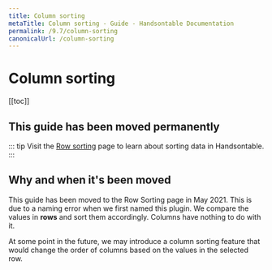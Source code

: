 ```yaml
---
title: Column sorting
metaTitle: Column sorting - Guide - Handsontable Documentation
permalink: /9.7/column-sorting
canonicalUrl: /column-sorting
---
```


# Column sorting

[[toc]]

## This guide has been moved permanently

::: tip
Visit the [Row sorting](@/guides/rows/row-sorting.md) page to learn about sorting data in Handsontable.
:::

## Why and when it's been moved

This guide has been moved to the Row Sorting page in May 2021. This is due to a naming error when we first named this plugin. We compare the values in **rows** and sort them accordingly. Columns have nothing to do with it.

At some point in the future, we may introduce a column sorting feature that would change the order of columns based on the values in the selected row.
